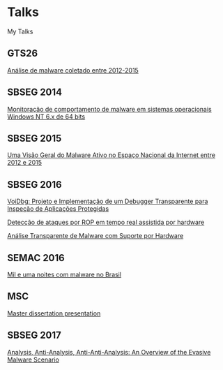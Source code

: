 # Talks
My Talks

## GTS26

[Análise de malware coletado entre 2012-2015](GTS26/02-analise-malware.pdf)

## SBSEG 2014

[Monitoração de comportamento de malware em
sistemas operacionais Windows NT 6.x de 64 bits](SBSEG14/2014-marcus-sbseg-slides.pdf)

## SBSEG 2015

[Uma Visão Geral do Malware Ativo no Espaço
Nacional da Internet entre 2012 e 2015](SBSEG15/2015-marcus-sbseg-slides.pdf)

## SBSEG 2016

[VoiDbg: Projeto e Implementação de um
Debugger Transparente para Inspeção de
Aplicações Protegidas](SBSEG16/2016-marcus-sbseg-debug-slides.pdf)

[Detecção de ataques por ROP em tempo real
assistida por hardware](SBSEG16/2016-marcus-sbseg-rop-slides.pdf)

[Análise Transparente de Malware com Suporte
por Hardware](SBSEG16/2016-marcus-sbseg-tracer-slides.pdf)

## SEMAC 2016

[Mil e uma noites com malware no Brasil](SEMAC/semac.pdf)

## MSC

[Master dissertation presentation](MSC/master.pdf)

## SBSEG 2017
[Analysis, Anti-Analysis, Anti-Anti-Analysis: An Overview of the Evasive Malware Scenario](SBSEG17/slides.pdf)
